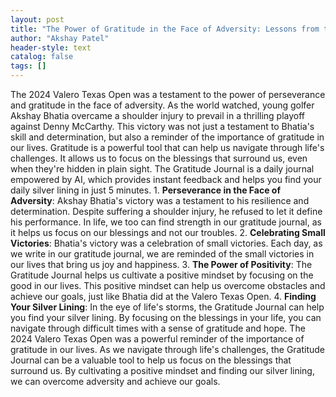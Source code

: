 ```yaml
---
layout: post
title: "The Power of Gratitude in the Face of Adversity: Lessons from the 2024 Valero Texas Open"
author: "Akshay Patel"
header-style: text
catalog: false
tags: []
---
```


The 2024 Valero Texas Open was a testament to the power of perseverance and gratitude in the face of adversity. As the world watched, young golfer Akshay Bhatia overcame a shoulder injury to prevail in a thrilling playoff against Denny McCarthy. This victory was not just a testament to Bhatia's skill and determination, but also a reminder of the importance of gratitude in our lives.  Gratitude is a powerful tool that can help us navigate through life's challenges. It allows us to focus on the blessings that surround us, even when they're hidden in plain sight. The Gratitude Journal is a daily journal empowered by AI, which provides instant feedback and helps you find your daily silver lining in just 5 minutes.  1. **Perseverance in the Face of Adversity**: Akshay Bhatia's victory was a testament to his resilience and determination. Despite suffering a shoulder injury, he refused to let it define his performance. In life, we too can find strength in our gratitude journal, as it helps us focus on our blessings and not our troubles.  2. **Celebrating Small Victories**: Bhatia's victory was a celebration of small victories. Each day, as we write in our gratitude journal, we are reminded of the small victories in our lives that bring us joy and happiness.  3. **The Power of Positivity**: The Gratitude Journal helps us cultivate a positive mindset by focusing on the good in our lives. This positive mindset can help us overcome obstacles and achieve our goals, just like Bhatia did at the Valero Texas Open.  4. **Finding Your Silver Lining**: In the eye of life's storms, the Gratitude Journal can help you find your silver lining. By focusing on the blessings in your life, you can navigate through difficult times with a sense of gratitude and hope.  The 2024 Valero Texas Open was a powerful reminder of the importance of gratitude in our lives. As we navigate through life's challenges, the Gratitude Journal can be a valuable tool to help us focus on the blessings that surround us. By cultivating a positive mindset and finding our silver lining, we can overcome adversity and achieve our goals.